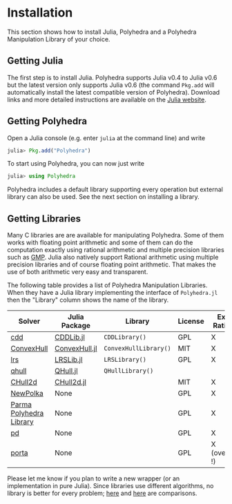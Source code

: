 # Installation

This section shows how to install Julia, Polyhedra
and a Polyhedra Manipulation Library of your choice.

## Getting Julia

The first step is to install Julia.
Polyhedra supports Julia v0.4 to Julia v0.6 but the latest version only supports Julia v0.6 (the command `Pkg.add` will automatically install the latest compatible version of Polyhedra).
Download links and more detailed instructions are available on the [Julia website](http://julialang.org).

## Getting Polyhedra

Open a Julia console (e.g. enter `julia` at the command line) and write
```julia
julia> Pkg.add("Polyhedra")
```

To start using Polyhedra, you can now just write
```julia
julia> using Polyhedra
```

Polyhedra includes a default library supporting every operation but external library can also be used.
See the next section on installing a library.

## Getting Libraries

Many C libraries are are available for manipulating Polyhedra.
Some of them works with floating point arithmetic and some of them can do the computation exactly using rational arithmetic and multiple precision libraries such as [GMP](https://gmplib.org/).
Julia also natively support Rational arithmetic using multiple precision libraries and of course floating point arithmetic.
That makes the use of both arithmetic very easy and transparent.

The following table provides a list of Polyhedra Manipulation Libraries.
When they have a Julia library implementing the interface of `Polyhedra.jl` then the "Library" column shows the name of the library.

| Solver                                                                | Julia Package                                                    | Library               | License | Exact Rational | Floating point |
|-----------------------------------------------------------------------|------------------------------------------------------------------|-----------------------|---------|----------------|----------------|
| [cdd](https://www.inf.ethz.ch/personal/fukudak/cdd_home/)             | [CDDLib.jl](https://github.com/JuliaPolyhedra/CDDLib.jl)         | `CDDLibrary()`        |  GPL    |        X       |        X       |
| [ConvexHull](https://github.com/JuliaPolyhedra/ConvexHull.jl)         | [ConvexHull.jl](https://github.com/JuliaPolyhedra/ConvexHull.jl) | `ConvexHullLibrary()` |  MIT    |        X       |                |
| [lrs](http://cgm.cs.mcgill.ca/~avis/C/lrs.html)                       | [LRSLib.jl](https://github.com/JuliaPolyhedra/LRSLib.jl)         | `LRSLibrary()`        |  GPL    |        X       |        X       |
| [qhull](http://www.qhull.org/)                                        | [QHull.jl](https://github.com/davidavdav/QHull.jl)               | `QHullLibrary()`      |         |                |        X       |
| [CHull2d](https://github.com/cc7768/CHull2d.jl)                       | [CHull2d.jl](https://github.com/cc7768/CHull2d.jl)               |                       |  MIT    |        X       |        X       |
| [NewPolka](http://pop-art.inrialpes.fr/people/bjeannet/newpolka/)     | None                                                             |                       |  GPL    |        X       |                |
| [Parma Polyhedra Library](http://bugseng.com/products/ppl/)           | None                                                             |                       |  GPL    |        X       |                |
| [pd](http://www.cs.unb.ca/~bremner/pd/)                               | None                                                             |                       |  GPL    |        X       |                |
| [porta](http://comopt.ifi.uni-heidelberg.de/software/PORTA/)          | None                                                             |                       |  GPL    | X (overflow !) |                |

Please let me know if you plan to write a new wrapper (or an implementation in pure Julia).
Since libraries use different algorithms, no library is better for every problem; [here](http://cgm.cs.mcgill.ca/~avis/doc/avis/ABS96a.ps) and [here](http://bugseng.com/products/ppl/performance) are comparisons.
